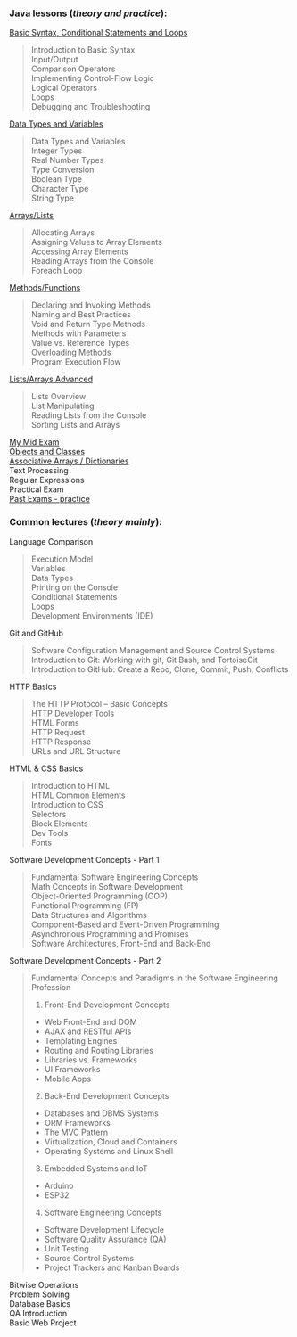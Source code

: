 ### Java lessons (_theory and practice_):
[Basic Syntax, Conditional Statements and Loops](https://github.com/thrako/SoftUni/tree/main/src/fundamentals/lesson01basicsyntax)  
 > Introduction to Basic Syntax  
Input/Output  
Comparison Operators  
Implementing Control-Flow Logic  
Logical Operators  
Loops  
Debugging and Troubleshooting  
> 
[Data Types and Variables](https://github.com/thrako/SoftUni/tree/main/src/fundamentals/lesson02datatypesandvariables)  
 > Data Types and Variables  
Integer Types  
Real Number Types  
Type Conversion  
Boolean Type  
Character Type  
String Type  
> 
[Arrays/Lists](https://github.com/thrako/SoftUni/tree/main/src/fundamentals/lesson03arrays)  
 > Allocating Arrays  
Assigning Values to Array Elements  
Accessing Array Elements  
Reading Arrays from the Console  
Foreach Loop  
> 
[Methods/Functions](https://github.com/thrako/SoftUni/tree/main/src/fundamentals/lesson04methods)  
 > Declaring and Invoking Methods  
 Naming and Best Practices  
 Void and Return Type Methods  
 Methods with Parameters  
 Value vs. Reference Types  
 Overloading Methods  
 Program Execution Flow  
> 
[Lists/Arrays Advanced](https://github.com/thrako/SoftUni/tree/main/src/fundamentals/lesson05lists)  
 > Lists Overview  
 List Manipulating  
 Reading Lists from the Console  
 Sorting Lists and Arrays  
> 
[My Mid Exam](https://github.com/thrako/SoftUni/tree/main/src/fundamentals/my_exams/mid20220625)  
[Objects and Classes](https://github.com/thrako/SoftUni/tree/main/src/fundamentals/exams/mid20220625)  
[Associative Arrays / Dictionaries](https://github.com/thrako/SoftUni/tree/main/src/fundamentals/lesson07associative_lambda_stream)  
Text Processing  
Regular Expressions  
Practical Exam  
[Past Exams - practice](https://github.com/thrako/SoftUni/tree/main/src/fundamentals/pastexams)  

### Common lectures (_theory mainly_):
Language Comparison  
 > Execution Model  
Variables  
Data Types  
Printing on the Console  
Conditional Statements  
Loops  
Development Environments (IDE)
> 
Git and GitHub  
 > Software Configuration Management and Source Control Systems  
Introduction to Git: Working with git, Git Bash, and TortoiseGit  
Introduction to GitHub: Create a Repo, Clone, Commit, Push, Conflicts  
> 
HTTP Basics  
 > The HTTP Protocol – Basic Concepts  
HTTP Developer Tools  
HTML Forms  
HTTP Request  
HTTP Response  
URLs and URL Structure  
> 
HTML & CSS Basics  
 > Introduction to HTML  
HTML Common Elements  
Introduction to CSS  
Selectors  
Block Elements  
Dev Tools  
Fonts  
> 
Software Development Concepts - Part 1  
 > Fundamental Software Engineering Concepts  
Math Concepts in Software Development  
Object-Oriented Programming (OOP)  
Functional Programming (FP)  
Data Structures and Algorithms  
Component-Based and Event-Driven Programming  
Asynchronous Programming and Promises  
Software Architectures, Front-End and Back-End  

Software Development Concepts - Part 2  
> Fundamental Concepts and Paradigms in the Software Engineering Profession  
> 1. Front-End Development Concepts  
>  - Web Front-End and DOM  
>  - AJAX and RESTful APIs  
>  - Templating Engines  
>  - Routing and Routing Libraries  
>  - Libraries vs. Frameworks  
>  - UI Frameworks  
>  - Mobile Apps  
> 2. Back-End Development Concepts  
>  - Databases and DBMS Systems  
>  - ORM Frameworks  
>  - The MVC Pattern  
>  - Virtualization, Cloud and Containers  
>  - Operating Systems and Linux Shell  
> 3. Embedded Systems and IoT 
>  - Arduino  
>  - ESP32  
> 4. Software Engineering Concepts  
>  - Software Development Lifecycle  
>  - Software Quality Assurance (QA)  
>  - Unit Testing  
>  - Source Control Systems  
>  - Project Trackers and Kanban Boards  
>
Bitwise Operations  
Problem Solving  
Database Basics  
QA Introduction  
Basic Web Project  
